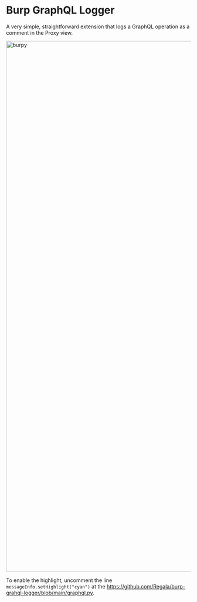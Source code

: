 # Burp GraphQL Logger

A very simple, straightforward extension that logs a GraphQL operation as a comment in the Proxy view.

<img width="1445" alt="burpy" src="https://user-images.githubusercontent.com/1380527/128707366-387ad98e-2175-4863-b35c-6de803095a67.png">

To enable the highlight, uncomment the line `messageInfo.setHighlight("cyan")` at the https://github.com/Regala/burp-grahql-logger/blob/main/graphql.py.

